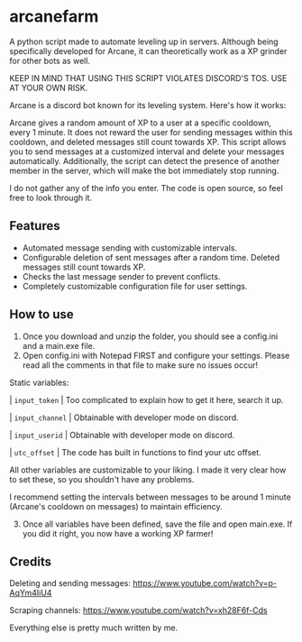 # arcanefarm
A python script made to automate leveling up in servers. Although being specifically developed for Arcane, it can theoretically work as a XP grinder for other bots as well.

KEEP IN MIND THAT USING THIS SCRIPT VIOLATES DISCORD'S TOS. USE AT YOUR OWN RISK.

Arcane is a discord bot known for its leveling system. Here's how it works:

Arcane gives a random amount of XP to a user at a specific cooldown, every 1 minute. It does not reward the user for sending messages within this cooldown, and deleted messages still count towards XP. This script allows you to send messages at a customized interval and delete your messages automatically. Additionally, the script can detect the presence of another member in the server, which will make the bot immediately stop running.

I do not gather any of the info you enter. The code is open source, so feel free to look through it.

## Features
- Automated message sending with customizable intervals.
- Configurable deletion of sent messages after a random time. Deleted messages still count towards XP.
- Checks the last message sender to prevent conflicts.
- Completely customizable configuration file for user settings.

## How to use

1. Once you download and unzip the folder, you should see a config.ini and a main.exe file.
2. Open config.ini with Notepad FIRST and configure your settings. Please read all the comments in that file to make sure no issues occur!

Static variables:

| `input_token`            | Too complicated to explain how to get it here, search it up. 

| `input_channel`       | Obtainable with developer mode on discord. 

| `input_userid`     | Obtainable with developer mode on discord. 

| `utc_offset`       | The code has built in functions to find your utc offset.  

All other variables are customizable to your liking. I made it very clear how to set these, so you shouldn't have any problems. 

I recommend setting the intervals between messages to be around 1 minute (Arcane's cooldown on messages) to maintain efficiency.

3. Once all variables have been defined, save the file and open main.exe. If you did it right, you now have a working XP farmer!


## Credits

Deleting and sending messages: https://www.youtube.com/watch?v=p-AqYm4IiU4

Scraping channels: https://www.youtube.com/watch?v=xh28F6f-Cds

Everything else is pretty much written by me. 

